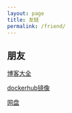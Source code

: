 ```yaml
---
layout: page
title: 友链
permalink: /friend/
---
```


## 朋友

[博客大全](https://daohang.lusongsong.com)

[dockerhub镜像](https://dockerhub.940213.xyz)

[网盘](https://pan.jermey.cn)
